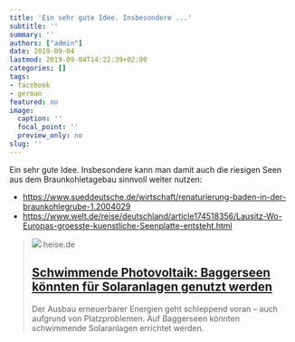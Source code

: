 ```yaml
---
title: 'Ein sehr gute Idee. Insbesondere ...'
subtitle: ''
summary: ''
authors: ["admin"]
date: 2019-09-04
lastmod: 2019-09-04T14:22:39+02:00
categories: []
tags:
- facebook
- german
featured: no
image:
  caption: ''
  focal_point: ''
  preview_only: no
slug: ''
---
```

Ein sehr gute Idee. Insbesondere kann man damit auch die riesigen Seen aus dem Braunkohletagebau sinnvoll weiter nutzen: 
- https://www.sueddeutsche.de/wirtschaft/renaturierung-baden-in-der-braunkohlegrube-1.2004029
- https://www.welt.de/reise/deutschland/article174518356/Lausitz-Wo-Europas-groesste-kuenstliche-Seenplatte-entsteht.html
> [![](https://heise.cloudimg.io/bound/1200x1200/q85.png-lossy-85.webp-lossy-85.foil1/_www-heise-de_/imgs/18/2/7/4/2/8/7/3/Photovoltaik_Schwimmend_auf_Baggersee_Renchen-961a865793735662.jpeg)](https://www.heise.de/newsticker/meldung/Schwimmende-Photovoltaik-Baggerseen-koennten-fuer-Solaranlagen-genutzt-werden-4513193.html)
> heise.de
> ## [Schwimmende Photovoltaik: Baggerseen könnten für Solaranlagen genutzt werden ](https://www.heise.de/newsticker/meldung/Schwimmende-Photovoltaik-Baggerseen-koennten-fuer-Solaranlagen-genutzt-werden-4513193.html)
>
>Der Ausbau erneuerbarer Energien geht schleppend voran – auch aufgrund von Platzproblemen. Auf Baggerseen könnten schwimmende Solaranlagen errichtet werden.


